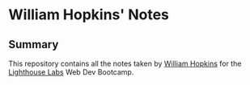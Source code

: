 # William Hopkins' Notes

## Summary

This repository contains all the notes taken by [William Hopkins](git@github.com:wfhopkins/lighthouse-web-notes.git) for the [Lighthouse Labs](https://www.lighthouselabs.ca/) Web Dev Bootcamp.